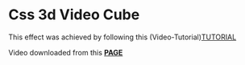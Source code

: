 # Css 3d Video Cube

This effect was achieved by following this (Video-Tutorial)[TUTORIAL](https://www.youtube.com/watch?v=D_8ZhbQQThE)

Video downloaded from this [**PAGE**](https://www.pexels.com/)

